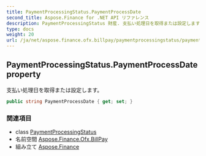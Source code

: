 ```yaml
---
title: PaymentProcessingStatus.PaymentProcessDate
second_title: Aspose.Finance for .NET API リファレンス
description: PaymentProcessingStatus 財産. 支払い処理日を取得または設定します
type: docs
weight: 20
url: /ja/net/aspose.finance.ofx.billpay/paymentprocessingstatus/paymentprocessdate/
---
```

## PaymentProcessingStatus.PaymentProcessDate property

支払い処理日を取得または設定します。

```csharp
public string PaymentProcessDate { get; set; }
```

### 関連項目

* class [PaymentProcessingStatus](../)
* 名前空間 [Aspose.Finance.Ofx.BillPay](../../paymentprocessingstatus/)
* 組み立て [Aspose.Finance](../../../)


